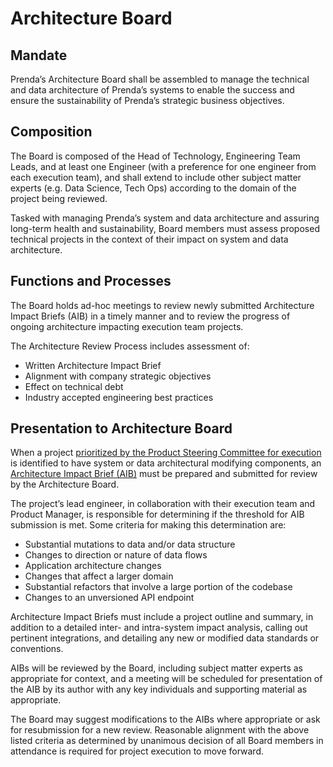 # Architecture Board


## Mandate 

Prenda’s Architecture Board shall be assembled to manage the technical and data architecture of Prenda’s systems to enable the success and ensure the sustainability of Prenda’s strategic business objectives.


## Composition

The Board is composed of the Head of Technology, Engineering Team Leads, and at least one Engineer (with a preference for one engineer from each execution team), and shall extend to include other subject matter experts (e.g. Data Science, Tech Ops) according to the domain of the project being reviewed.

Tasked with managing Prenda’s system and data architecture and assuring long-term health and sustainability, Board members must assess proposed technical projects in the context of their impact on system and data architecture. 


## Functions and Processes

The Board holds ad-hoc meetings to review newly submitted Architecture Impact Briefs (AIB) in a timely manner and to review the progress of ongoing architecture impacting execution team projects. 

The Architecture Review Process includes assessment of:



* Written Architecture Impact Brief 
* Alignment with company strategic objectives
* Effect on technical debt
* Industry accepted engineering best practices


## Presentation to Architecture Board

When a project [prioritized by the Product Steering Committee for execution](https://app.asana.com/0/1202607194020840/list) is identified to have system or data architectural modifying components, an [Architecture Impact Brief (AIB)](https://docs.google.com/document/u/0/d/1j5yXUB9iWru07ExvbxbQjj6y1qSfIfh_kJ8qH42ojqE/edit) must be prepared and submitted for review by the Architecture Board.

The project’s lead engineer, in collaboration with their execution team and Product Manager, is responsible for determining if the threshold for AIB submission is met. Some criteria for making this determination are:



* Substantial mutations to data and/or data structure
* Changes to direction or nature of data flows
* Application architecture changes
* Changes that affect a larger domain
* Substantial refactors that involve a large portion of the codebase
* Changes to an unversioned API endpoint

Architecture Impact Briefs must include a project outline and summary, in addition to a  detailed inter- and intra-system impact analysis, calling out pertinent integrations, and detailing any new or modified data standards or conventions.

AIBs will be reviewed by the Board, including subject matter experts as appropriate for context, and a meeting will be scheduled for presentation of the AIB by its author with any key individuals and supporting material as appropriate.

The Board may suggest modifications to the AIBs where appropriate or ask for resubmission for a new review.  Reasonable alignment with the above listed criteria as determined by unanimous decision of all Board members in attendance is required for project execution to move forward.
